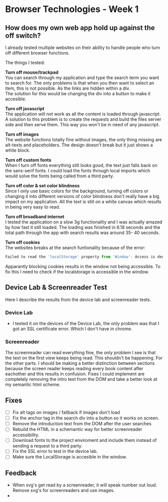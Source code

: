 # Browser Technologies - Week 1

## How does my own web app hold up against the off switch?

I already tested multiple websites on their ability to handle people who turn off different browser functions.

The things I tested:

**Turn off mouse/trackpad**  
 You can search through my application and type the search term you want to search for. The only problems is that when you then want to select an item, this is not possible. As the links are hidden within a div.  
 The solution for this would be changing the div into a button to make it accesible.

**Turn off javascript**  
 The application will not work as all the content is loaded through javascript. A solution to this problem is to create the requests and build the files server side and then serve them. This way you won't be in need of any javascript.

**Turn off images**  
The website functions totally fine without images, the only thing missing are alt-texts and placeholders. The design doesn't break but it just shows a white block.

**Turn off custom fonts**  
When I turn off fonts everything still looks good, the text just falls back on the sans-serif fonts. I could load the fonts through local imports which would solve the fonts being called from a third party.

**Turn off color & set color blindness**  
Since I only use basic colors for the background, turning off colors or changing it into different versions of color blindness don't really have a big impact on my application. All the text is still on a white canvas which results in being very easy to read.

**Turn off broadband internet**  
I tested the application on a slow 3g functionality and I was actually amazed by how fast it still loaded.
The loading was finished in 6.18 seconds and the total path through the app with search results was around
35- 40 seconds.

**Turn off cookies**  
The websites breaks at the search funtionality because of the error:

```javascript
Failed to read the 'localStorage' property from 'Window': Access is denied for this document.
```

Apparantly blocking cookies results in the window not being accessible. To fix this I need to check if the localstorage is accessible in the window.

## Device Lab & Screenreader Test

Here I describe the results from the device lab and screenreader tests.

### Device Lab

- I tested it on the devices of the Device Lab, the only problem was that I got an SSL certificate error. Which I don't have in chrome.

### Screenreader

The screenreader can read everything fine, the only problem I see is that the text on the first view keeps being read. This shouldn't be happening. For the other parts. I should be making a better distinction between sections because the screen reader keeps reading every book content after eachother and this results in confusion.
Fixes I could implement are completely removing the intro text from the DOM and take a better look at my semantic html scheme.

## Fixes

- [ ] Fix alt tags on images / fallback if images don't load
- [ ] Fix the anchor tag in the search div into a button so it works on screen.
- [ ] Remove the introduction text from the DOM after the user searches
- [ ] Rebuild the HTML in a schemantic way for better screenreader accessibility.
- [ ] Download fonts to the project enviroment and include them instead of sending a request to a third party.
- [ ] Fix the SSL error to test in the device lab.
- [ ] Make sure the LocalStorage is accesible in the window.

## Feedback

- When svg's get read by a screenreader, it will speak number out loud. Remove svg's for screenreaders and use images.
-
